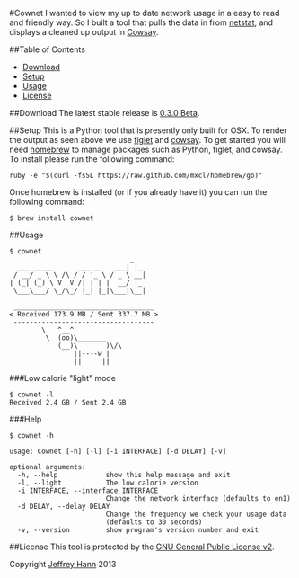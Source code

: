 #Cownet
I wanted to view my up to date network usage in a easy to read and friendly way. So I built a tool that pulls the data in from [netstat](http://linux.die.net/man/8/netstat), and displays a cleaned up output in [Cowsay](http://linux.die.net/man/1/cowsay).

##Table of Contents
* [Download](#download)
* [Setup](#setup)
* [Usage](#usage)
* [License](#license)

##Download
The latest stable release is [0.3.0 Beta](https://github.com/obihann/Cownet/archive/0.3.0-beta.tar.gz).

##Setup
This is a Python tool that is presently only built for OSX. To render the output as seen above we use [figlet](http://www.figlet.org/) and [cowsay](http://en.wikipedia.org/wiki/Cowsay).
To get started you will need [homebrew](http://brew.sh/) to manage packages such as Python, figlet, and cowsay. To install please run the following command:
```
ruby -e "$(curl -fsSL https://raw.github.com/mxcl/homebrew/go)"
```

Once homebrew is installed (or if you already have it) you can run the following command:
```
$ brew install cownet
```

##Usage
```
$ cownet
                              _
  ___ _____      ___ __   ___| |_
 / __/ _ \ \ /\ / / '_ \ / _ \ __|
| (_| (_) \ V  V /| | | |  __/ |_
 \___\___/ \_/\_/ |_| |_|\___|\__|

 ___________________________________
< Received 173.9 MB / Sent 337.7 MB >
 -----------------------------------
        \   ^__^
         \  (oo)\_______
            (__)\       )\/\
                ||----w |
                ||     ||

```

###Low calorie "light" mode
```
$ cownet -l
Received 2.4 GB / Sent 2.4 GB
```

###Help
```
$ cownet -h

usage: Cownet [-h] [-l] [-i INTERFACE] [-d DELAY] [-v]

optional arguments:
  -h, --help            show this help message and exit
  -l, --light           The low calorie version
  -i INTERFACE, --interface INTERFACE
                        Change the network interface (defaults to en1)
  -d DELAY, --delay DELAY
                        Change the frequency we check your usage data
                        (defaults to 30 seconds)
  -v, --version         show program's version number and exit
```


##License
This tool is protected by the [GNU General Public License v2](http://www.gnu.org/licenses/gpl-2.0.html).

Copyright [Jeffrey Hann](http://jeffreyhann.ca/) 2013

